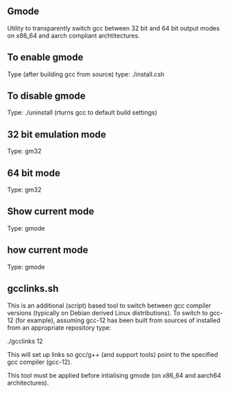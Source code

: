Gmode
-----

Utility to transparently switch gcc between 32 bit and 64 bit output modes on x86_64
and aarch compliant archtitectures.

To enable gmode
---------------

Type (after building gcc from source) type:
./install.csh

To disable gmode
----------------

Type:
./uninstall (rturns gcc to default build settings)

32 bit emulation mode
---------------------

Type:
gm32

64 bit mode
-----------

Type:
gm32

Show current mode
-----------------

Type:
gmode

how current mode
-----------------

Type:
gmode


gcclinks.sh
-----------

This is an additional (script) based tool to switch between gcc compiler versions (typically on Debian derived Linux
distributions). To switch to gcc-12 (for example), assuming gcc-12 has been built from sources of installed from an
appropriate repository type:

./gcclinks 12

This will set up links so gcc/g++ (and support tools) point to the specified gcc compiler (gcc-12).

This tool must be applied before intialising gmode (on x86_64 and aarch64 architectures).
